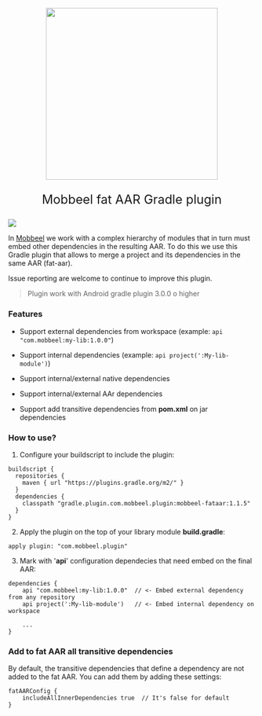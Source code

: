 <p align="center">
  <a href="http://mobbeel.com">
    <img src="http://www.mobbeel.com/wp-content/uploads/2015/03/mobbeel_logo_transparente.png" width="350px">
  </a>
  <p align="center" style="font-size:180%;">Mobbeel fat AAR Gradle plugin</p>
</p>

[<img src="https://img.shields.io/hexpm/l/plug.svg">](https://raw.githubusercontent.com/Mobbeel/fataar-gradle-plugin/master/LICENSE)

In [Mobbeel](http://www.mobbeel.com/) we work with a complex hierarchy of modules that in turn must embed other dependencies in the resulting AAR. To do this we use this Gradle plugin that allows to merge a project and its dependencies in the same AAR (fat-aar).

Issue reporting are welcome to continue to improve this plugin.

> Plugin work with Android gradle plugin 3.0.0 o higher

### Features

* Support external dependencies from workspace (example: ```api "com.mobbeel:my-lib:1.0.0"```)

* Support internal dependencies (example: ```api project(':My-lib-module')```)

* Support internal/external native dependencies

* Support internal/external AAr dependencies

* Support add transitive dependencies from **pom.xml** on jar dependencies

### How to use?

1. Configure your buildscript to include the plugin:

  ```
  buildscript {
    repositories {
      maven { url "https://plugins.gradle.org/m2/" }
    }
    dependencies {
      classpath "gradle.plugin.com.mobbeel.plugin:mobbeel-fataar:1.1.5"
    }
  }
  ```

2. Apply the plugin on the top of your library module **build.gradle**:

  ```
  apply plugin: "com.mobbeel.plugin"
  ```

3. Mark with '**api**' configuration dependecies that need embed on the final AAR:

  ```
  dependencies {
      api "com.mobbeel:my-lib:1.0.0"  // <- Embed external dependency from any repository
      api project(':My-lib-module')   // <- Embed internal dependency on workspace

      ...
  }
  ```

### Add to fat AAR all transitive dependencies

By default, the transitive dependencies that define a dependency are not added to the fat AAR. 
You can add them by adding these settings:
 
 ```
 fatAARConfig {
     includeAllInnerDependencies true  // It's false for default
 }
 ```